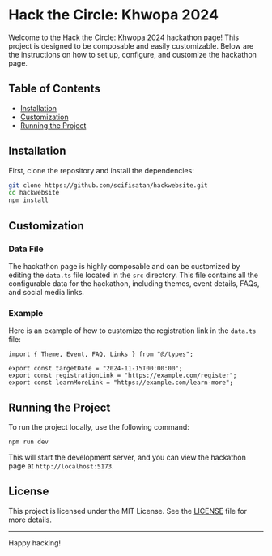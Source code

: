 # Hack the Circle: Khwopa 2024

Welcome to the Hack the Circle: Khwopa 2024 hackathon page! This project is designed to be composable and easily customizable. Below are the instructions on how to set up, configure, and customize the hackathon page.

## Table of Contents

- [Installation](#installation)
- [Customization](#customization)
- [Running the Project](#running-the-project)

## Installation

First, clone the repository and install the dependencies:

```sh
git clone https://github.com/scifisatan/hackwebsite.git
cd hackwebsite
npm install
```

## Customization

### Data File

The hackathon page is highly composable and can be customized by editing the `data.ts` file located in the `src` directory. This file contains all the configurable data for the hackathon, including themes, event details, FAQs, and social media links.

### Example

Here is an example of how to customize the registration link in the `data.ts` file:

```tsx
import { Theme, Event, FAQ, Links } from "@/types";

export const targetDate = "2024-11-15T00:00:00";
export const registrationLink = "https://example.com/register";
export const learnMoreLink = "https://example.com/learn-more";
```

## Running the Project

To run the project locally, use the following command:

```sh
npm run dev
```

This will start the development server, and you can view the hackathon page at `http://localhost:5173`.

## License

This project is licensed under the MIT License. See the [LICENSE](./LICENSE) file for more details.

---

Happy hacking!
